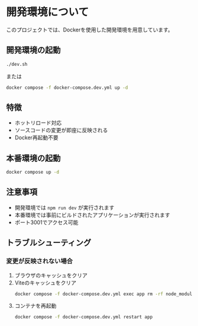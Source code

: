 # 開発環境について

このプロジェクトでは、Dockerを使用した開発環境を用意しています。

## 開発環境の起動

```bash
./dev.sh
```

または

```bash
docker compose -f docker-compose.dev.yml up -d
```

## 特徴

- ホットリロード対応
- ソースコードの変更が即座に反映される
- Docker再起動不要

## 本番環境の起動

```bash
docker compose up -d
```

## 注意事項

- 開発環境では `npm run dev` が実行されます
- 本番環境では事前にビルドされたアプリケーションが実行されます
- ポート3001でアクセス可能

## トラブルシューティング

### 変更が反映されない場合

1. ブラウザのキャッシュをクリア
2. Viteのキャッシュをクリア
   ```bash
   docker compose -f docker-compose.dev.yml exec app rm -rf node_modules/.vite
   ```
3. コンテナを再起動
   ```bash
   docker compose -f docker-compose.dev.yml restart app
   ```